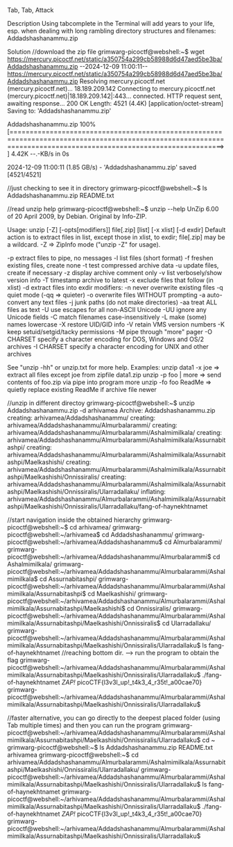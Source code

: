 Tab, Tab, Attack

Description
Using tabcomplete in the Terminal will add years to your life, esp. when dealing with long rambling directory structures and filenames: Addadshashanammu.zip

Solution
//download the zip file
grimwarg-picoctf@webshell:~$ wget https://mercury.picoctf.net/static/a350754a299cb58988d6d47aed5be3ba/Addadshashanammu.zip
--2024-12-09 11:00:11--  https://mercury.picoctf.net/static/a350754a299cb58988d6d47aed5be3ba/Addadshashanammu.zip
Resolving mercury.picoctf.net (mercury.picoctf.net)... 18.189.209.142
Connecting to mercury.picoctf.net (mercury.picoctf.net)|18.189.209.142|:443... connected.
HTTP request sent, awaiting response... 200 OK
Length: 4521 (4.4K) [application/octet-stream]
Saving to: 'Addadshashanammu.zip'

Addadshashanammu.zip                                                100%[=================================================================================================================================================================>]   4.42K  --.-KB/s    in 0s      

2024-12-09 11:00:11 (1.85 GB/s) - 'Addadshashanammu.zip' saved [4521/4521]

//just checking to see it in directory
grimwarg-picoctf@webshell:~$ ls
Addadshashanammu.zip  README.txt

//read unzip help 
grimwarg-picoctf@webshell:~$ unzip --help 
UnZip 6.00 of 20 April 2009, by Debian. Original by Info-ZIP.

Usage: unzip [-Z] [-opts[modifiers]] file[.zip] [list] [-x xlist] [-d exdir]
  Default action is to extract files in list, except those in xlist, to exdir;
  file[.zip] may be a wildcard.  -Z => ZipInfo mode ("unzip -Z" for usage).

  -p  extract files to pipe, no messages     -l  list files (short format)
  -f  freshen existing files, create none    -t  test compressed archive data
  -u  update files, create if necessary      -z  display archive comment only
  -v  list verbosely/show version info       -T  timestamp archive to latest
  -x  exclude files that follow (in xlist)   -d  extract files into exdir
modifiers:
  -n  never overwrite existing files         -q  quiet mode (-qq => quieter)
  -o  overwrite files WITHOUT prompting      -a  auto-convert any text files
  -j  junk paths (do not make directories)   -aa treat ALL files as text
  -U  use escapes for all non-ASCII Unicode  -UU ignore any Unicode fields
  -C  match filenames case-insensitively     -L  make (some) names lowercase
  -X  restore UID/GID info                   -V  retain VMS version numbers
  -K  keep setuid/setgid/tacky permissions   -M  pipe through "more" pager
  -O CHARSET  specify a character encoding for DOS, Windows and OS/2 archives
  -I CHARSET  specify a character encoding for UNIX and other archives

See "unzip -hh" or unzip.txt for more help.  Examples:
  unzip data1 -x joe   => extract all files except joe from zipfile data1.zip
  unzip -p foo | more  => send contents of foo.zip via pipe into program more
  unzip -fo foo ReadMe => quietly replace existing ReadMe if archive file newer

//unzip in different directoy
grimwarg-picoctf@webshell:~$ unzip Addadshashanammu.zip -d arhivamea
Archive:  Addadshashanammu.zip
   creating: arhivamea/Addadshashanammu/
   creating: arhivamea/Addadshashanammu/Almurbalarammi/
   creating: arhivamea/Addadshashanammu/Almurbalarammi/Ashalmimilkala/
   creating: arhivamea/Addadshashanammu/Almurbalarammi/Ashalmimilkala/Assurnabitashpi/
   creating: arhivamea/Addadshashanammu/Almurbalarammi/Ashalmimilkala/Assurnabitashpi/Maelkashishi/
   creating: arhivamea/Addadshashanammu/Almurbalarammi/Ashalmimilkala/Assurnabitashpi/Maelkashishi/Onnissiralis/
   creating: arhivamea/Addadshashanammu/Almurbalarammi/Ashalmimilkala/Assurnabitashpi/Maelkashishi/Onnissiralis/Ularradallaku/
  inflating: arhivamea/Addadshashanammu/Almurbalarammi/Ashalmimilkala/Assurnabitashpi/Maelkashishi/Onnissiralis/Ularradallaku/fang-of-haynekhtnamet  

//start navigation inside the obtained hierarchy
grimwarg-picoctf@webshell:~$ cd arhivamea/
grimwarg-picoctf@webshell:~/arhivamea$ cd Addadshashanammu/
grimwarg-picoctf@webshell:~/arhivamea/Addadshashanammu$ cd Almurbalarammi/
grimwarg-picoctf@webshell:~/arhivamea/Addadshashanammu/Almurbalarammi$ cd Ashalmimilkala/
grimwarg-picoctf@webshell:~/arhivamea/Addadshashanammu/Almurbalarammi/Ashalmimilkala$ cd Assurnabitashpi/
grimwarg-picoctf@webshell:~/arhivamea/Addadshashanammu/Almurbalarammi/Ashalmimilkala/Assurnabitashpi$ cd Maelkashishi/
grimwarg-picoctf@webshell:~/arhivamea/Addadshashanammu/Almurbalarammi/Ashalmimilkala/Assurnabitashpi/Maelkashishi$ cd Onnissiralis/
grimwarg-picoctf@webshell:~/arhivamea/Addadshashanammu/Almurbalarammi/Ashalmimilkala/Assurnabitashpi/Maelkashishi/Onnissiralis$ cd Ularradallaku/
grimwarg-picoctf@webshell:~/arhivamea/Addadshashanammu/Almurbalarammi/Ashalmimilkala/Assurnabitashpi/Maelkashishi/Onnissiralis/Ularradallaku$ ls 
fang-of-haynekhtnamet
//reaching bottom dir. --> run the program to obtain the flag
grimwarg-picoctf@webshell:~/arhivamea/Addadshashanammu/Almurbalarammi/Ashalmimilkala/Assurnabitashpi/Maelkashishi/Onnissiralis/Ularradallaku$ ./fang-of-haynekhtnamet 
*ZAP!* picoCTF{l3v3l_up!_t4k3_4_r35t!_a00cae70}
grimwarg-picoctf@webshell:~/arhivamea/Addadshashanammu/Almurbalarammi/Ashalmimilkala/Assurnabitashpi/Maelkashishi/Onnissiralis/Ularradallaku$ 

//faster alternative, you can go directly to the deepest placed folder (using Tab multiple times) and then you can run the program
grimwarg-picoctf@webshell:~/arhivamea/Addadshashanammu/Almurbalarammi/Ashalmimilkala/Assurnabitashpi/Maelkashishi/Onnissiralis/Ularradallaku$ cd ~
grimwarg-picoctf@webshell:~$ ls 
Addadshashanammu.zip  README.txt  arhivamea
grimwarg-picoctf@webshell:~$ cd arhivamea/Addadshashanammu/Almurbalarammi/Ashalmimilkala/Assurnabitashpi/Maelkashishi/Onnissiralis/Ularradallaku/
grimwarg-picoctf@webshell:~/arhivamea/Addadshashanammu/Almurbalarammi/Ashalmimilkala/Assurnabitashpi/Maelkashishi/Onnissiralis/Ularradallaku$ ls 
fang-of-haynekhtnamet
grimwarg-picoctf@webshell:~/arhivamea/Addadshashanammu/Almurbalarammi/Ashalmimilkala/Assurnabitashpi/Maelkashishi/Onnissiralis/Ularradallaku$ ./fang-of-haynekhtnamet 
*ZAP!* picoCTF{l3v3l_up!_t4k3_4_r35t!_a00cae70}
grimwarg-picoctf@webshell:~/arhivamea/Addadshashanammu/Almurbalarammi/Ashalmimilkala/Assurnabitashpi/Maelkashishi/Onnissiralis/Ularradallaku$ 